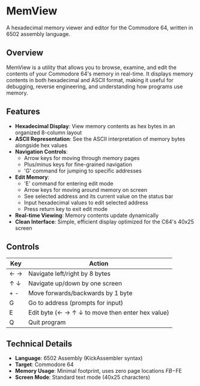 # MemView

A hexadecimal memory viewer and editor for the Commodore 64, written in 6502 assembly language.

## Overview

MemView is a utility that allows you to browse, examine, and edit the contents of your Commodore 64's memory in real-time. It displays memory contents in both hexadecimal and ASCII format, making it useful for debugging, reverse engineering, and understanding how programs use memory.

## Features

- **Hexadecimal Display**: View memory contents as hex bytes in an organized 8-column layout
- **ASCII Representation**: See the ASCII interpretation of memory bytes alongside hex values
- **Navigation Controls**: 
  - Arrow keys for moving through memory pages
  - Plus/minus keys for fine-grained navigation
  - 'G' command for jumping to specific addresses
- **Edit Memory**:
  - 'E' command for entering edit mode
  - Arrow keys for moving around memory on screen
  - See selected address and its current value on the status bar
  - Input hexadecimal values to edit selected address
  - Press return key to exit edit mode
- **Real-time Viewing**: Memory contents update dynamically
- **Clean Interface**: Simple, efficient display optimized for the C64's 40x25 screen

## Controls

| Key | Action |
|-----|--------|
| ← → | Navigate left/right by 8 bytes |
| ↑ ↓ | Navigate up/down by one screen |
| + - | Move forwards/backwards by 1 byte |
| G | Go to address (prompts for input) |
| E | Edit byte (← → ↑ ↓ to move then enter hex value) |
| Q | Quit program |

## Technical Details

- **Language**: 6502 Assembly (KickAssembler syntax)
- **Target**: Commodore 64
- **Memory Usage**: Minimal footprint, uses zero page locations $FB-$FE
- **Screen Mode**: Standard text mode (40x25 characters)
